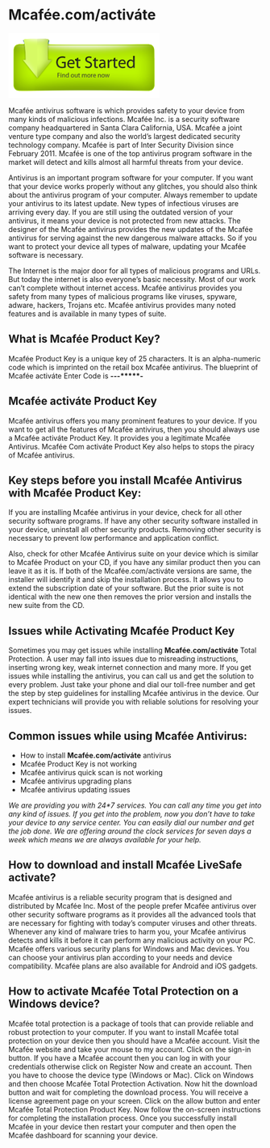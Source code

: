 # Mcafée.com/activáte

[![Mcafée.com/activáte](get-sttarted-button.png)](https://mcafeeactivate.webconnectus.com)


Mcafée antivirus software is which provides safety to your device from many kinds of malicious infections. Mcafée Inc. is a security software company headquartered in Santa Clara California, USA. Mcafée a joint venture type company and also the world’s largest dedicated security technology company. Mcafée is part of Inter Security Division since February 2011. Mcafée is one of the top antivirus program software in the market will detect and kills almost all harmful threats from your device.

Antivirus is an important program software for your computer. If you want that your device works properly without any glitches, you should also think about the antivirus program of your computer. Always remember to update your antivirus to its latest update. New types of infectious viruses are arriving every day. If you are still using the outdated version of your antivirus, it means your device is not protected from new attacks. The designer of the Mcafée antivirus provides the new updates of the Mcafée antivirus for serving against the new dangerous malware attacks. So if you want to protect your device all types of malware, updating your Mcafée software is necessary.

The Internet is the major door for all types of malicious programs and URLs. But today the internet is also everyone’s basic necessity. Most of our work can’t complete without internet access. Mcafée antivirus provides you safety from many types of malicious programs like viruses, spyware, adware, hackers, Trojans etc. Mcafée antivirus provides many noted features and is available in many types of suite. 

## What is Mcafée Product Key?

Mcafée Product Key is a unique key of 25 characters. It is an alpha-numeric code which is imprinted on the retail box Mcafée antivirus. The blueprint of Mcafée activáte Enter Code is ****-*****-*****-*****-****

## Mcafée activáte Product Key

Mcafée antivirus offers you many prominent features to your device. If you want to get all the features of Mcafée antivirus, then you should always use a Mcafée activáte Product Key. It provides you a legitimate Mcafée Antivirus. Mcafée Com activáte Product Key also helps to stops the piracy of Mcafée antivirus.

## Key steps before you install Mcafée Antivirus with Mcafée Product Key:

If you are installing Mcafée antivirus in your device, check for all other security software programs. If have any other security software installed in your device, uninstall all other security products. Removing other security is necessary to prevent low performance and application conflict.

Also, check for other Mcafée Antivirus suite on your device which is similar to Mcafée Product on your CD, if you have any similar product then you can leave it as it is. If both of the Mcafée.com/activáte versions are same, the installer will identify it and skip the installation process. It allows you to extend the subscription date of your software. But the prior suite is not identical with the new one then removes the prior version and installs the new suite from the CD.

## Issues while Activating Mcafée Product Key

Sometimes you may get issues while installing **Mcafée.com/activáte** Total Protection. A user may fall into issues due to misreading instructions, inserting wrong key, weak internet connection and many more. If you get issues while installing the antivirus, you can call us and get the solution to every problem. Just take your phone and dial our toll-free number and get the step by step guidelines for installing Mcafée antivirus in the device. Our expert technicians will provide you with reliable solutions for resolving your issues.

## Common issues while using Mcafée Antivirus:

* How to install **Mcafée.com/activáte** antivirus
* Mcafée Product Key is not working
* Mcafée antivirus quick scan is not working
* Mcafée antivirus upgrading plans
* Mcafée antivirus updating issues

_We are providing you with 24*7 services. You can call any time you get into any kind of issues. If you get into the problem, now you don’t have to take your device to any service center. You can easily dial our number and get the job done. We are offering around the clock services for seven days a week which means we are always available for your help._

## How to download and install Mcafée LiveSafe activate?

Mcafée antivirus is a reliable security program that is designed and distributed by Mcafée Inc. Most of the people prefer Mcafée antivirus over other security software programs as it provides all the advanced tools that are necessary for fighting with today’s computer viruses and other threats. Whenever any kind of malware tries to harm you, your Mcafée antivirus detects and kills it before it can perform any malicious activity on your PC. Mcafée offers various security plans for Windows and Mac devices. You can choose your antivirus plan according to your needs and device compatibility. Mcafée plans are also available for Android and iOS gadgets.

## How to activate Mcafée Total Protection on a Windows device?

Mcafée total protection is a package of tools that can provide reliable and robust protection to your computer. If you want to install Mcafée total protection on your device then you should have a Mcafée account. Visit the Mcafée website and take your mouse to my account. Click on the sign-in button. If you have a Mcafée account then you can log in with your credentials otherwise click on Register Now and create an account. Then you have to choose the device type (Windows or Mac). Click on Windows and then choose Mcafée Total Protection Activation. Now hit the download button and wait for completing the download process. You will receive a license agreement page on your screen. Click on the allow button and enter Mcafée Total Protection Product Key. Now follow the on-screen instructions for completing the installation process. Once you successfully install Mcafée in your device then restart your computer and then open the Mcafée dashboard for scanning your device.

